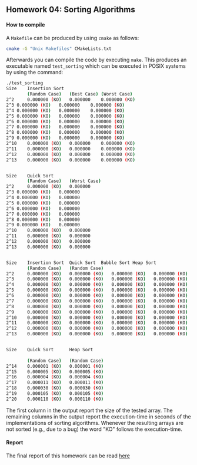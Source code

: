 ## Homework 04: Sorting Algorithms

#### How to compile

A `Makefile` can be produced by using `cmake` as follows:

```bash
cmake -G "Unix Makefiles" CMakeLists.txt 
```

Afterwards you can compile the code by executing `make`. This produces an executable named `test_sorting` which can be executed in POSIX systems by using the command:

```bash
./test_sorting
Size	Insertion Sort	          	        
    	(Random Case)	(Best Case)	(Worst Case)
2^2 	0.000000 (KO)	0.000000	0.000000 (KO)
2^3	0.000000 (KO)	0.000000	0.000000 (KO)
2^4	0.000000 (KO)	0.000000	0.000000 (KO)
2^5	0.000000 (KO)	0.000000	0.000000 (KO)
2^6	0.000000 (KO)	0.000000	0.000000 (KO)
2^7	0.000000 (KO)	0.000000	0.000000 (KO)
2^8	0.000000 (KO)	0.000000	0.000000 (KO)
2^9	0.000000 (KO)	0.000000	0.000000 (KO)
2^10	0.000000 (KO)	0.000000	0.000000 (KO)
2^11	0.000000 (KO)	0.000000	0.000000 (KO)
2^12	0.000000 (KO)	0.000000	0.000000 (KO)
2^13	0.000000 (KO)	0.000000	0.000000 (KO)


Size	Quick Sort	          	
    	(Random Case)	(Worst Case)	
2^2 	0.000000 (KO)	0.000000	
2^3	0.000000 (KO)	0.000000	
2^4	0.000000 (KO)	0.000000	
2^5	0.000000 (KO)	0.000000	
2^6	0.000000 (KO)	0.000000	
2^7	0.000000 (KO)	0.000000	
2^8	0.000000 (KO)	0.000000	
2^9	0.000000 (KO)	0.000000	
2^10	0.000000 (KO)	0.000000	
2^11	0.000000 (KO)	0.000000	
2^12	0.000000 (KO)	0.000000	
2^13	0.000000 (KO)	0.000000	


Size	Insertion Sort	Quick Sort	Bubble Sort	Heap Sort
    	(Random Case)	(Random Case)			
2^2 	0.000000 (KO)	0.000000 (KO)	0.000000 (KO)	0.000000 (KO)	
2^3 	0.000000 (KO)	0.000000 (KO)	0.000000 (KO)	0.000000 (KO)	
2^4 	0.000000 (KO)	0.000000 (KO)	0.000000 (KO)	0.000000 (KO)	
2^5 	0.000000 (KO)	0.000000 (KO)	0.000000 (KO)	0.000000 (KO)	
2^6 	0.000000 (KO)	0.000000 (KO)	0.000000 (KO)	0.000000 (KO)	
2^7 	0.000000 (KO)	0.000000 (KO)	0.000000 (KO)	0.000000 (KO)	
2^8 	0.000000 (KO)	0.000000 (KO)	0.000000 (KO)	0.000000 (KO)	
2^9 	0.000000 (KO)	0.000000 (KO)	0.000000 (KO)	0.000000 (KO)	
2^10	0.000000 (KO)	0.000000 (KO)	0.000000 (KO)	0.000000 (KO)	
2^11	0.000000 (KO)	0.000000 (KO)	0.000000 (KO)	0.000000 (KO)	
2^12	0.000000 (KO)	0.000000 (KO)	0.000000 (KO)	0.000000 (KO)	
2^13	0.000000 (KO)	0.000000 (KO)	0.000000 (KO)	0.000000 (KO)	


Size	Quick Sort  	Heap Sort
			  
    	(Random Case)	(Random Case)
2^14	0.000001 (KO)	0.000001 (KO)	
2^15	0.000005 (KO)	0.000005 (KO)	
2^16	0.000004 (KO)	0.000004 (KO)	
2^17	0.000011 (KO)	0.000011 (KO)	
2^18	0.000030 (KO)	0.000030 (KO)	
2^19	0.000105 (KO)	0.000105 (KO)	
2^20	0.000110 (KO)	0.000110 (KO)	
```
The first column in the output report the size of the tested array. The remaining columns in the output report the execution-time in seconds of the implementations of sorting algorithms. Whenever the resulting arrays are not sorted (e.g., due to a bug) the word "KO" follows the execution-time.

#### Report

The final report of this homework can be read [here](https://github.com/RobertoCorti/Algorithmic-Design/blob/master/homeworks/homework_4/report/report.pdf)
